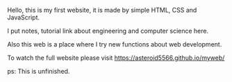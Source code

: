 

Hello, this is my first website, it is made by simple HTML, CSS and JavaScript.

I put notes, tutorial link about engineering and computer science here. 

Also this web is a place where I try new functions about web development. 

To watch the full website please visit https://asteroid5566.github.io/myweb/


ps: This is unfinished.